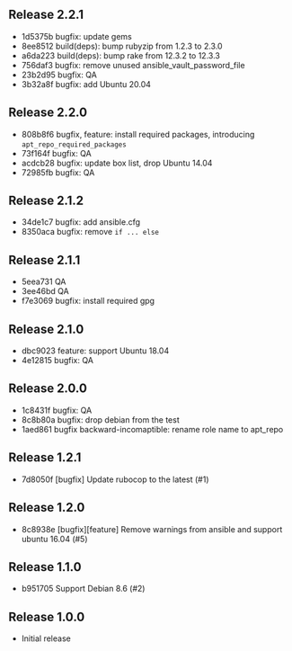 ## Release 2.2.1

* 1d5375b bugfix: update gems
* 8ee8512 build(deps): bump rubyzip from 1.2.3 to 2.3.0
* a6da223 build(deps): bump rake from 12.3.2 to 12.3.3
* 756daf3 bugfix: remove unused ansible_vault_password_file
* 23b2d95 bugfix: QA
* 3b32a8f bugfix: add Ubuntu 20.04

## Release 2.2.0

* 808b8f6 bugfix, feature: install required packages, introducing `apt_repo_required_packages`
* 73f164f bugfix: QA
* acdcb28 bugfix: update box list, drop Ubuntu 14.04
* 72985fb bugfix: QA

## Release 2.1.2

* 34de1c7 bugfix: add ansible.cfg
* 8350aca bugfix: remove `if ... else`

## Release 2.1.1

* 5eea731 QA
* 3ee46bd QA
* f7e3069 bugfix: install required gpg

## Release 2.1.0

* dbc9023 feature: support Ubuntu 18.04
* 4e12815 bugfix: QA

## Release 2.0.0

* 1c8431f bugfix: QA
* 8c8b80a bugfix: drop debian from the test
* 1aed861 bugfix backward-incomaptible: rename role name to apt_repo

## Release 1.2.1

* 7d8050f [bugfix] Update rubocop to the latest (#1)

## Release 1.2.0

* 8c8938e [bugfix][feature] Remove warnings from ansible and support ubuntu 16.04 (#5)

## Release 1.1.0

* b951705 Support Debian 8.6 (#2)

## Release 1.0.0

* Initial release
